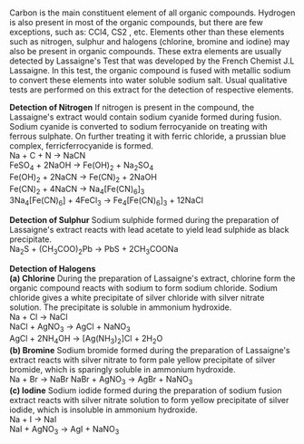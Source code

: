 ### 
Carbon is the main constituent element of all organic compounds. Hydrogen is also present in most of the organic compounds, but there are few exceptions, such as: CCl4, CS2 , etc. Elements other than these elements such as nitrogen, sulphur and halogens (chlorine, bromine and iodine) may also be present in organic compounds. These extra elements are usually detected by Lassaigne's Test that was developed by the French Chemist J.L Lassaigne. In this test, the organic compound is fused with metallic sodium to convert these elements into water soluble sodium salt. Usual qualitative tests are performed on this extract for the detection of respective elements.

**Detection of Nitrogen**
If nitrogen is present in the compound, the Lassaigne's extract would contain sodium cyanide formed during fusion. Sodium cyanide is converted to sodium ferrocyanide on treating with ferrous sulphate. On further treating it with ferric chloride, a prussian blue complex, ferricferrocyanide is formed.</br>
   Na + C + N → NaCN</br>
   FeSO<sub>4</sub> + 2NaOH → Fe(OH)<sub>2</sub> + Na<sub>2</sub>SO<sub>4</sub></br>
   Fe(OH)<sub>2</sub> + 2NaCN → Fe(CN)<sub>2</sub> + 2NaOH </br>
   Fe(CN)<sub>2</sub> + 4NaCN → Na<sub>4</sub>[Fe(CN)<sub>6</sub>]<sub>3</sub> </br>
   3Na<sub>4</sub>[Fe(CN)<sub>6</sub>] + 4FeCl<sub>3</sub> → Fe<sub>4</sub>[Fe(CN)<sub>6</sub>]<sub>3</sub> + 12NaCl </br>

**Detection of Sulphur**
Sodium sulphide formed during the preparation of Lassaigne's extract reacts with lead acetate to yield lead sulphide as black precipitate.</br>
Na<sub>2</sub>S + (CH<sub>3</sub>COO)<sub>2</sub>Pb → PbS + 2CH<sub>3</sub>COONa

**Detection of Halogens** </br>
**(a) Chlorine**
During the preparation of Lassaigne's extract, chlorine form the organic compound reacts with sodium to form sodium chloride. Sodium chloride gives a white precipitate of silver chloride with silver nitrate solution. The precipitate is soluble in ammonium hydroxide.</br>
Na + Cl → NaCl </br>
NaCl + AgNO<sub>3</sub> → AgCl + NaNO<sub>3</sub> </br>
AgCl + 2NH<sub>4</sub>OH → [Ag(NH<sub>3</sub>)<sub>2</sub>]Cl + 2H<sub>2</sub>O </br>
**(b) Bromine**
Sodium bromide formed during the preparation of Lassaigne's extract reacts with silver nitrate to form pale yellow precipitate of silver bromide, which is sparingly soluble in ammonium hydroxide.</br>
Na + Br → NaBr
NaBr + AgNO<sub>3</sub> → AgBr + NaNO<sub>3</sub> </br>
**(c) Iodine**
Sodium iodide formed during the preparation of sodium fusion extract reacts with silver nitrate solution to form yellow precipitate of silver iodide, which is insoluble in ammonium hydroxide. </br>
Na + I → NaI </br>
NaI + AgNO<sub>3</sub> → AgI + NaNO<sub>3</sub>
